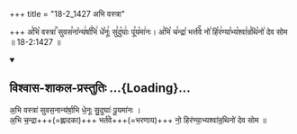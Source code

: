 +++
title = "18-2_1427 अभि वस्त्रा"

+++
अ꣣भि꣡ वस्त्रा꣢꣯ सुवस꣣ना꣡न्य꣢र्षा꣣भि꣢ धे꣣नूः꣢ सु꣣दु꣡घाः꣢ पू꣣य꣡मा꣢नः। अ꣣भि꣡ च꣣न्द्रा꣡ भर्त्त꣢꣯वे नो꣣ हि꣡र꣢ण्या꣣भ्य꣡श्वा꣢न्र꣣थि꣡नो꣢ देव सोम ॥ 18-2:1427 ॥

<div class="js_include" newlevelforh1="2" title="विश्वास-शाकल-प्रस्तुतिः" unfilled url="/vedAH_Rk/shAkalam/saMhitA/vishvAsa-prastutiH/09/097/50_abhi_vastrA.md">
<details open><summary><h2>विश्वास-शाकल-प्रस्तुतिः ...{Loading}...</h2></summary>


अ॒भि वस्त्रा॑ सुवस॒नान्य॑र्षा॒भि धे॒नूः सु॒दुघाः॑ पू॒यमा॑नः ।  
अ॒भि च॒न्द्रा+++(=ह्लादका)+++ भर्त॑वे+++(=भरणाय)+++ नो॒ हिर॑ण्या॒भ्यश्वा॑न्र॒थिनो॑ देव सोम ॥

 

</details>
</div>